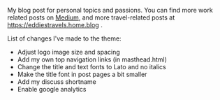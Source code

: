 My blog post for personal topics and passions.
You can find more work related posts on [Medium](https://medium.com/@eddiesmo), and more travel-related posts at https://eddiestravels.home.blog .

List of changes I've made to the theme:
- Adjust logo image size and spacing
- Add my own top navigation links (in masthead.html)
- Change the title and text fonts to Lato and no italics
- Make the title font in post pages a bit smaller
- Add my discuss shortname
- Enable google analytics
